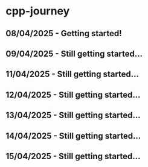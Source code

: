 # cpp-journey

## 08/04/2025 - Getting started!
## 09/04/2025 - Still getting started...
## 11/04/2025 - Still getting started...
## 12/04/2025 - Still getting started...
## 13/04/2025 - Still getting started...
## 14/04/2025 - Still getting started...
## 15/04/2025 - Still getting started...